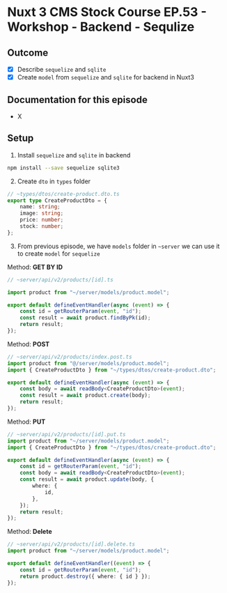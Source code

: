 # Nuxt 3 CMS Stock Course EP.53 - Workshop - Backend - Sequlize

## Outcome

-   [x] Describe `sequelize` and `sqlite`
-   [x] Create `model` from `sequelize` and `sqlite` for backend in Nuxt3

## Documentation for this episode

-   X

## Setup

1. Install `sequelize` and `sqlite` in backend

```bash
npm install --save sequelize sqlite3
```

2. Create `dto` in `types` folder

```ts
// ~types/dtos/create-product.dto.ts
export type CreateProductDto = {
    name: string;
    image: string;
    price: number;
    stock: number;
};
```

3. From previous episode, we have `models` folder in `~server` we can use it to create `model` for `sequelize`

Method: **GET BY ID**

```ts
// ~server/api/v2/products/[id].ts

import product from "~/server/models/product.model";

export default defineEventHandler(async (event) => {
    const id = getRouterParam(event, "id");
    const result = await product.findByPk(id);
    return result;
});
```

Method: **POST**

```ts
// ~server/api/v2/products/index.post.ts
import product from "@/server/models/product.model";
import { CreateProductDto } from "~/types/dtos/create-product.dto";

export default defineEventHandler(async (event) => {
    const body = await readBody<CreateProductDto>(event);
    const result = await product.create(body);
    return result;
});
```

Method: **PUT**

```ts
// ~server/api/v2/products/[id].put.ts
import product from "~/server/models/product.model";
import { CreateProductDto } from "~/types/dtos/create-product.dto";

export default defineEventHandler(async (event) => {
    const id = getRouterParam(event, "id");
    const body = await readBody<CreateProductDto>(event);
    const result = await product.update(body, {
        where: {
            id,
        },
    });
    return result;
});
```

Method: **Delete**

```ts
// ~server/api/v2/products/[id].delete.ts
import product from "~/server/models/product.model";

export default defineEventHandler((event) => {
    const id = getRouterParam(event, "id");
    return product.destroy({ where: { id } });
});
```

